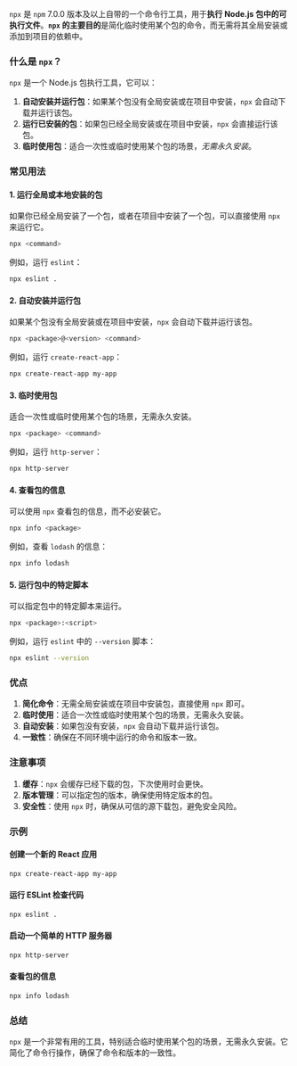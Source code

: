 `npx` 是 `npm` 7.0.0 版本及以上自带的一个命令行工具，用于**执行 Node.js 包中的可执行文件**。**`npx` 的主要目的**是简化临时使用某个包的命令，而无需将其全局安装或添加到项目的依赖中。

### 什么是 `npx`？

`npx` 是一个 Node.js 包执行工具，它可以：

1. **自动安装并运行包**：如果某个包没有全局安装或在项目中安装，`npx` 会自动下载并运行该包。
2. **运行已安装的包**：如果包已经全局安装或在项目中安装，`npx` 会直接运行该包。
3. **临时使用包**：适合一次性或临时使用某个包的场景，*无需永久安装*。

### 常见用法

#### 1. 运行全局或本地安装的包

如果你已经全局安装了一个包，或者在项目中安装了一个包，可以直接使用 `npx` 来运行它。

```sh
npx <command>
```

例如，运行 `eslint`：

```sh
npx eslint .
```

#### 2. 自动安装并运行包

如果某个包没有全局安装或在项目中安装，`npx` 会自动下载并运行该包。

```sh
npx <package>@<version> <command>
```

例如，运行 `create-react-app`：

```sh
npx create-react-app my-app
```

#### 3. 临时使用包

适合一次性或临时使用某个包的场景，无需永久安装。

```sh
npx <package> <command>
```

例如，运行 `http-server`：

```sh
npx http-server
```

#### 4. 查看包的信息

可以使用 `npx` 查看包的信息，而不必安装它。

```sh
npx info <package>
```

例如，查看 `lodash` 的信息：

```sh
npx info lodash
```

#### 5. 运行包中的特定脚本

可以指定包中的特定脚本来运行。

```sh
npx <package>:<script>
```

例如，运行 `eslint` 中的 `--version` 脚本：

```sh
npx eslint --version
```

### 优点

1. **简化命令**：无需全局安装或在项目中安装包，直接使用 `npx` 即可。
2. **临时使用**：适合一次性或临时使用某个包的场景，无需永久安装。
3. **自动安装**：如果包没有安装，`npx` 会自动下载并运行该包。
4. **一致性**：确保在不同环境中运行的命令和版本一致。

### 注意事项

1. **缓存**：`npx` 会缓存已经下载的包，下次使用时会更快。
2. **版本管理**：可以指定包的版本，确保使用特定版本的包。
3. **安全性**：使用 `npx` 时，确保从可信的源下载包，避免安全风险。

### 示例

#### 创建一个新的 React 应用

```sh
npx create-react-app my-app
```

#### 运行 ESLint 检查代码

```sh
npx eslint .
```

#### 启动一个简单的 HTTP 服务器

```sh
npx http-server
```

#### 查看包的信息

```sh
npx info lodash
```

### 总结

`npx` 是一个非常有用的工具，特别适合临时使用某个包的场景，无需永久安装。它简化了命令行操作，确保了命令和版本的一致性。